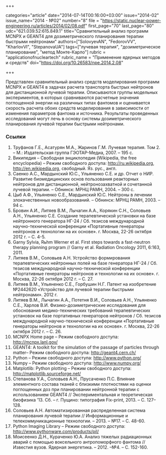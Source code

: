 +++

categories="article"
date="2014-07-14T00:16:00+03:00"
issue="2014-02"
issue_name="2014 - №02"
number="8"
file = "https://static.nuclear-power-engineering.ru/articles/2014/02/08.pdf"
first_page="70"
last_page="80"
udc="621.039.52:615.849.1"
title="Сравнительный анализ программ MCNPX и GEANT4 для дозиметрического планирования терапии быстрыми нейтронами"
authors=["SolovyevAN", "FedorovVV", "KharlovVI", "StepanovaUA"]
tags=["лучевая терапия", "дозиметрическое планирование", "метод Монте-Карло"]
rubric = "applicationofnucleartech"
rubric_name = "Применение ядерных методов и средств"
doi="https://doi.org/10.26583/npe.2014.2.08"

+++

Представлен сравнительный анализ средств моделирования программ MCNPX и GEANT4 в задачах расчета транспорта быстрых нейтронов для дистанционной лучевой терапии. Описываются группы модельных экспериментов, в которых сравниваются расчетные значения поглощенной энергии на различных типах фантомов и оценивается скорость расчета обоих средств моделирования в зависимости от изменения параметров фантома и источника. Результаты проведенных исследований могут лечь в основу системы дозиметрического планирования лучевой терапии быстрыми нейтронами.

### Ссылки

1. Труфанов Г.Е., Асатурян М.А., Жаринов Г.М. Лучевая терапия. Том 2. – М.: Издательская группа ГЭОТАР-Медиа, 2007. – 195 c.
2. Википедия – Свободная энциклопедия (Wikipedia, the free encyclopedia) – Режим свободного доступа: http://ru.wikipedia.org, http://en.wikipedia.org, свободный. Яз. рус., англ.
3. Саенко А.С., Мардынский Ю.С., Ульяненко С.Е. и др. Отчет о НИР. Развитие биомедицинских основ пользования реакторных нейтронов для дистанционной, нейтронозахватной и сочетанной лучевой терапии. – Обнинск: МРНЦ РАМН, 2004. – 300 c.
4. Цыб А.Ф., Ульяненко С.Е., Мардынский Ю.С. Нейтроны в лечении злокачественных новообразований. – Обнинск: МРНЦ РАМН, 2003. – 94 c.
5. Бровин А.И., Литяев В.М., Лычагин А.А., Корякин С.Н., Соловьев А.Н., Ульяненко С.Е. Создание терапевтической установки на базе нейтронного генератора НГ-24 / Сб. тезисов международной научно-технической конференции «Портативные генераторы нейтронов и технологии на их основе». г. Москва, 22-26 октября 2012 г. – С. 4-5.
6. Garny Sylvia, Rьhm Werner et al. First steps towards a fast-neutron therapy planning program // Garny et al. Radiation Oncology 2011, 6:163, 2011.
7. Литяев В.М., Соловьев А.Н. Устройство формирования терапевтических нейтронных полей на базе генератора НГ-24 / Сб. тезисов международной научно-технической конференции «Портативные генераторы нейтронов и технологии на их основе». г. Москва, 22-26 октября 2012 г. – С. 27.
8. Литяев В.М., Ульяненко С.Е., Горбушин Н.Г. Патент на изобретение №2442620 «Устройство для лучевой терапии быстрыми нейтронами». 2012 г.
9. Литяев В.М., Лычагин А.А., Потетня В.И., Соловьев А.Н., Ульяненко С.Е., Харлов В.И. Физико-дозиметрические исследования для обоснования медико-технических требований терапевтических установок на базе портативных генераторов нейтронов / Сб. тезисов международной научно-технической конференции «Портативные генераторы нейтронов и технологии на их основе». г. Москва, 22-26 октября 2012 г. – С. 26.
10. MCNPX Home page – Режим свободного доступа: http://mcnpx.lanl.gov/
11. GEANT4: A toolkit for the simulation of the passage of particles through matter– Режим свободного доступа: http://geant4.cern.ch/
12. Python – Режим свободного доступа: http://www.python.org/
13. Numpy – Режим свободного доступа: http://www.numpy.org/
14. Matplotlib: Python plotting – Режим свободного доступа: http://matplotlib.sourceforge.net/
15. Степанова У.А., Соловьев А.Н., Прусаченко П.С. Влияние элементного состава тканей с близкими плотностями на оценки поглощенных доз при планировании нейтронной терапии с использованием GEANT4 // Экспериментальная и теоретическая биофизика ’13. Сб. – г. Пущино: типография Fix-print, 2013. – С. 127–128.
16. Соловьев А.Н. Автоматизированная распределенная система планирования лучевой терапии // Информационные и телекоммуникационные технологии. – 2013. – №17. – С. 48-60.
17. Python Imaging Library – Режим свободного доступа: http://www.pythonware.com/products/pil/
18. Моисеенко Д.Н., Кураченко Ю.А. Анализ тяжелых радиационных аварий с помощью воксельного антропоморфного фантома // Известия вузов. Ядерная энергетика. – 2012. –№4. – С. 152-160.